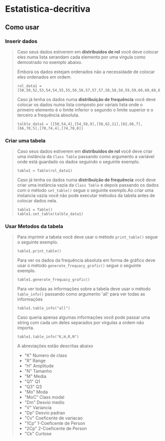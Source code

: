 # Estatistica-decritiva
## Como usar

### Inserir dados
>Caso seus dados estiverem em **distribuídos de rol** você deve colocar eles numa lista serandam cada elemento por uma virgula como demostrado no exemplo abaixo.
>
>Embora os dados estejam ordenados não a necessidade de colocar eles ordenados em ordem.
>````
>rol_data1 = [50,50,52,53,54,54,55,55,56,56,57,57,57,58,58,58,59,59,60,60,60,60,61,61,62,62,62,63,63,64,65,66,67,68,68,69,70]
>````
> Caso já tenha os dados numa **distribuição de frequência** você deve colocar os dados numa lista composto por variais lista onde o primeiro elemento é o limite inferior o segundo o limite superior e o terceiro a frequência absoluta.
> ````
> talble_data1 = [[50,54,4],[54,58,9],[58,62,11],[62,66,7],[66,70,5],[70,74,4],[74,78,0]]
> ````

### Criar uma tabela
>Caso seus dados estiverem em **distribuídos de rol** você deve criar uma instância da ``Class Table`` passando como argumento a variável onde está guardado os dados seguindo o seguinte exemplo. 
>````
>table1 = Table(rol_data1)
>````
> Caso já tenha os dados numa **distribuição de frequência** você deve criar uma instância vazia da ``Class Table`` e depois passando os dados com o método  ``set_table()`` segue o seguinte exemplo.Ao criar uma instancia vazia você não pode executar métodos da tabela antes de colocar dados nela.
> ````
> table1 = Table()
>table1.set_table(talble_data1)
>```` 
### Usar Metodos da tabela
>Para imprimir a tabela você deve usar o método ``print_table()`` segue o seguinte exemplo.
>````
>table1.print_table()
>````
>
>Para ver os dados da frequência absoluta em forma de gráfico deve usar o método ``generate_frequacy_grafic()``  segue o seguinte exemplo.
>````
>table1.generate_frequacy_grafic()
>````
>
>Para ver todas as  informações sobre a tabela deve usar o método ``table_info()`` passando como argumento 'all' para ver todas as informações 
>````
>table1.table_info("all")
>````
>Caso queria apenas algumas informações você pode passar  uma string com cada um deles separados por virgulas a ordem não importa.
>````
>table1.table_info("K,H,R,N")
>````
>A abreviações estão descritas abaixo
> - "K"   Numero de class
> - "R"   Range 
> - "H"   Amplitude
> - "N"   Tamanho 
> - "M"   Media
> - "Q1"  Q1 
> - "Q3"  Q3
> - "Mo"  Moda 
> - "MoC" Class modal
> - "Dm"  Desvio medio
> - "V"   Variancia 
> - "Dp"  Desvio padrao 
> - "Cv"  Coeficente de variacao
> - "1Cp" 1-Coeficente de Person 
> - "2Cp" 2-Coeficente de Person
> - "Ck"  Curtose
